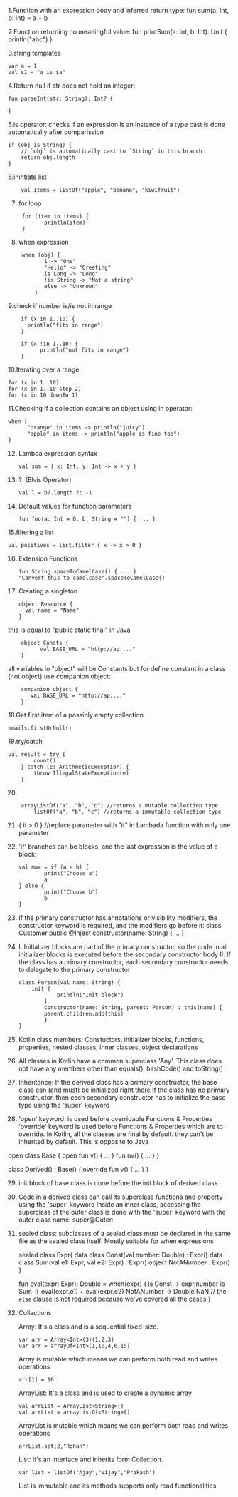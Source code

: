 1.Function with an expression body and inferred return type:
	fun sum(a: Int, b: Int) = a + b
	
2.Function returning no meaningful value:
	fun printSum(a: Int, b: Int): Unit {
    println("abc")
}

3.string templates

	var a = 1
	val s1 = "a is $a"

4.Return null if str does not hold an integer:

	fun parseInt(str: String): Int? {
	
	}
	
5.is operator: checks if an expression is an instance of a type	
cast is done automatically after comparission

	if (obj is String) {
        // `obj` is automatically cast to `String` in this branch
        return obj.length
	}
	
6.inintiate list

		val items = listOf("apple", "banana", "kiwifruit")

7. for loop

		for (item in items) {
     		   println(item)
		}
	
8. when expression

		when (obj) {
        	   1 -> "One"
        	   "Hello" -> "Greeting"
        	   is Long -> "Long"
        	   !is String -> "Not a string"
        	   else -> "Unknown"
    		}
	
9.check if number is/is not in range 
		
		if (x in 1..10) {
		  println("fits in range")
		}
		
		if (x !in 1..10) {
	          println("not fits in range")
		}
		

10.Iterating over a range:
	
	for (x in 1..10)		
	for (x in 1..10 step 2)
	for (x in 10 downTo 1)
	
11.Checking if a collection contains an object using in operator:
	
	when {
    	  "orange" in items -> println("juicy")
    	  "apple" in items -> println("apple is fine too")
	}
	
12. Lambda expression syntax

		val sum = { x: Int, y: Int -> x + y }
	
13. ?: (Elvis Operator)
		
		val l = b?.length ?: -1
		
14. Default values for function parameters

		fun foo(a: Int = 0, b: String = "") { ... }
	
15.filtering a list

	val positives = list.filter { x -> x > 0 }
	
16. Extension Functions

		fun String.spaceToCamelCase() { ... }
		"Convert this to camelcase".spaceToCamelCase()
	
17. Creating a singleton
		
		object Resource {
		  val name = "Name"
		}
		
this is equal to "public static final" in Java
		
		object Consts {
	          val BASE_URL = "http://ap...."
		}
all variables in "object" will be Constants
but for define constant in a class (not object) use companion object:

		companion object {
		   val BASE_URL = "http://ap...."
		}
		
18.Get first item of a possibly empty collection

	emails.firstOrNull()		
	
19.try/catch

	val result = try {
	        count()
    	} catch (e: ArithmeticException) {
	        throw IllegalStateException(e)
    	}	

20.

		arrayListOf("a", "b", "c") //returns a mutable collection type
    		listOf("a", "b", "c") //returns a immutable collection type
    
21.  { it > 0 } //replace parameter with "it" in Lambada function with only one parameter    

22. 'if' branches can be blocks, and the last expression is the value of a block:

		val max = if (a > b) {
    			print("Choose a")
    			a
		} else {
    			print("Choose b")
    			b
		}

23. If the primary constructor has annotations or visibility modifiers, the constructor keyword is required, and the modifiers go before it:
	class Customer public @Inject constructor(name: String) { ... }
	
	
24. I. Initializer blocks are part of the primary constructor, so the code in all initializer blocks is executed before the secondary       constructor body
    II. If the class has a primary constructor, each secondary constructor needs to delegate to the primary constructor
    
	
		class Person(val name: String) {
			init {
        			println("Init block")
    			}
    			constructor(name: String, parent: Person) : this(name) {
        		parent.children.add(this)
    			}
		}

25. Kotlin class members: Constuctors, initializer blocks, functions, properties, nested classes, inner classes, object declarations

26. All classes in Kotlin have a common superclass 'Any'. This class does not have any members other than equals(), hashCode() and toString()

27. Inheritance:
     If the derived class has a primary constructor, the base class can (and must) be initialized right there
     If the class has no primary constructor, then each secondary constructor has to initialize the base type using the 'super' keyword

28. 'open' keyword: is used before overridable Functions & Properties
    'override' keyword is used before Functions & Properties which are to override.
    In Kotlin, all the classes are final by default. they can't be inherited by default. This is opposite to Java
 
 open class Base {
    open fun v() { ... }
    fun nv() { ... }
}

class Derived() : Base() {
    override fun v() { ... }
}

29. init block of base class is done before the init block of derived class.

30. Code in a derived class can call its superclass functions and property using the 'super' keyword
    Inside an inner class, accessing the superclass of the outer class is done with the 'super' keyword with the outer class name: super@Outer:

31. sealed class: subclasses of a sealed class must be declared in the same file as the sealed class itself.
	Mostly suitable for when expressions
	
	sealed class Expr{
	  data class Const(val number: Double) : Expr()
	  data class Sum(val e1: Expr, val e2: Expr) : Expr()
	  object NotANumber : Expr()
	  }
	  
	  fun eval(expr: Expr): Double = when(expr) {
 	   is Const -> expr.number
    	   is Sum -> eval(expr.e1) + eval(expr.e2)
    	   NotANumber -> Double.NaN
    	   // the `else` clause is not required because we've covered all the cases
	  }
	
32. Collections

	Array: It's a class and is a sequential fixed-size.
	
		var arr = Array<Int>(3){1,2,3}
		var arr = arrayOf<Int>(1,10,4,6,15)  
		
	   Array is mutable which means we can perform both read and writes operations
		
		arr[1] = 10
		
		
		
	ArrayList: It's a class and is used to create a dynamic array
	
		val arrList = ArrayList<String>()
		val arrList = arrayListOf<String>()
		
	  ArrayList is mutable which means we can perform both read and writes operations
	  
	  	arrList.set(2,"Rohan")  
	  	
		
		
	List: It's an interface and inherits form Collection<T>.
	
		var list = listOf("Ajay","Vijay","Prakash")
		
	  List is immutable and its methods supports only read functionalities	

	


